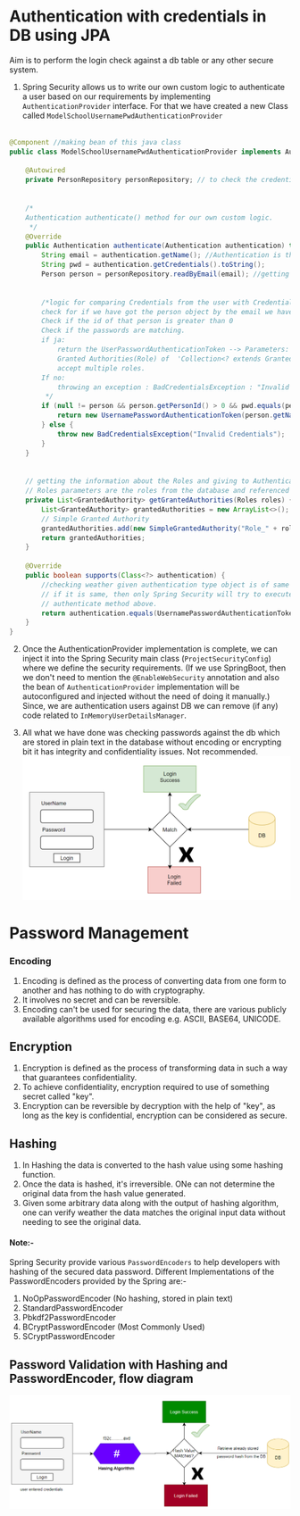 # Authentication with credentials in DB using JPA

Aim is to perform the login check against a db table or any other secure system.

1. Spring Security allows us to write our own custom logic to authenticate a user based on our requirements by
   implementing ``AuthenticationProvider`` interface. For that we have created a new Class
   called ``ModelSchoolUsernamePwdAuthenticationProvider``

````java

@Component //making bean of this java class
public class ModelSchoolUsernamePwdAuthenticationProvider implements AuthenticationProvider {

    @Autowired
    private PersonRepository personRepository; // to check the credentials from the DB


    /*
    Authentication authenticate() method for our own custom logic.
     */
    @Override
    public Authentication authenticate(Authentication authentication) throws AuthenticationException {
        String email = authentication.getName(); //Authentication is the object from the User LogIn page : here we are getting an Email from that authentication method
        String pwd = authentication.getCredentials().toString();
        Person person = personRepository.readByEmail(email); //getting person object by providing the email, readByEmail: Derived by Query in Person Repo


        /*logic for comparing Credentials from the user with Credentials present in the DB
        check for if we have got the person object by the email we have provided.
        Check if the id of that person is greater than 0
        Check if the passwords are matching.
        if ja:
            return the UserPasswordAuthenticationToken --> Parameters: Name, Password, and Granted Authorities(Role)
            Granted Authorities(Role) of  'Collection<? extends GrantedAuthority> authorities' type, List because it can
            accept multiple roles.
        If no:
            throwing an exception : BadCredentialsException : "Invalid Credentials"
         */
        if (null != person && person.getPersonId() > 0 && pwd.equals(person.getPwd())) {
            return new UsernamePasswordAuthenticationToken(person.getName(), pwd, getGrantedAuthorities(person.getRoles()));
        } else {
            throw new BadCredentialsException("Invalid Credentials");
        }
    }


    // getting the information about the Roles and giving to Authentication object in a way that Spring Security can understand.
    // Roles parameters are the roles from the database and referenced to Roles POJO class
    private List<GrantedAuthority> getGrantedAuthorities(Roles roles) {
        List<GrantedAuthority> grantedAuthorities = new ArrayList<>();
        // Simple Granted Authority
        grantedAuthorities.add(new SimpleGrantedAuthority("Role_" + roles.getRoleName())); //Methods from the Roles class
        return grantedAuthorities;
    }

    @Override
    public boolean supports(Class<?> authentication) {
        //checking weather given authentication type object is of same data type UsernamePasswordAuthenticationToken?
        // if it is same, then only Spring Security will try to execute our business logic, that we have written in our
        // authenticate method above.
        return authentication.equals(UsernamePasswordAuthenticationToken.class);
    }
}
````

2. Once the AuthenticationProvider implementation is complete, we can inject it into the Spring Security main
   class (``ProjectSecurityConfig``) where we define the security requirements. (If we use SpringBoot, then we don't
   need to mention the ``@EnableWebSecurity`` annotation and also the bean of   ``AuthenticationProvider``
   implementation will be autoconfigured and injected without the need of doing it manually.) Since, we are
   authentication users against DB we can remove (if any) code related to ``InMemoryUserDetailsManager``.

3. All what we have done was checking passwords against the db which are stored in plain text in the database without
   encoding or encrypting bit it has integrity and confidentiality issues. Not recommended.
   ![img_1.png](img_1.png)

# Password Management

### Encoding

1. Encoding is defined as the process of converting data from one form to another and has nothing to do with
   cryptography.
2. It involves no secret and can be reversible.
3. Encoding can't be used for securing the data, there are various publicly available algorithms used for encoding e.g.
   ASCII, BASE64, UNICODE.

## Encryption

1. Encryption is defined as the process of transforming data in such a way that guarantees confidentiality.
2. To achieve confidentiality, encryption required to use of something secret called "key".
3. Encryption can be reversible by decryption with the help of "key", as long as the key is confidential, encryption can
   be considered as secure.

## Hashing

1. In Hashing the data is converted to the hash value using some hashing function.
2. Once the data is hashed, it's irreversible. ONe can not determine the original data from the hash value generated.
3. Given some arbitrary data along with the output of hashing algorithm, one can verify weather the data matches the
   original input data without needing to see the original data.

#### Note:-

Spring Security provide various ``PasswordEncoders`` to help developers with hashing of the secured data password.
Different Implementations of the PasswordEncoders provided by the Spring are:-

1. NoOpPasswordEncoder (No hashing, stored in plain text)
2. StandardPasswordEncoder
3. Pbkdf2PasswordEncoder
4. BCryptPasswordEncoder (Most Commonly Used)
5. SCryptPasswordEncoder

## Password Validation with Hashing and PasswordEncoder, flow diagram

![img_2.png](img_2.png)


